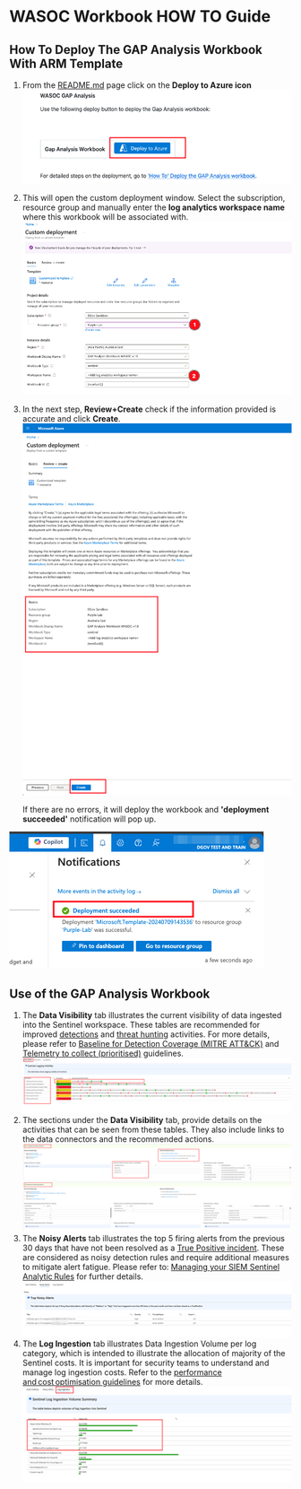 # WASOC Workbook HOW TO Guide

## How To Deploy The GAP Analysis Workbook With ARM Template

1. From the [README.md](/utilities/tools/Gap-Analysis/README.md) page click on the **Deploy to Azure icon**
    ![Deploy Gap Analysis to Azure](/utilities/screenshots/wrkbk-deploy.png)
1. This will open the custom deployment window. Select the subscription, resource group and manually enter the **log analytics workspace name** where this workbook will be associated with.
    ![Custom deployment](/utilities/screenshots/wrkbk-deploy2.png)
1. In the next step, **Review+Create** check if the information provided is accurate and click **Create**.
    ![Custom deployment](/utilities/screenshots/wrkbk-deploy3.png)
    
    If there are no errors, it will deploy the workbook and **'deployment succeeded'** notification will pop up.

![Custom deployment](/utilities/screenshots/wrkbk-deploy4.png)

## Use of the GAP Analysis Workbook

1. The **Data Visibility** tab illustrates the current visibility of data ingested into the Sentinel workspace. These tables are recommended for improved [detections](https://soc.cyber.wa.gov.au/baselines/data-sources/#5-detection-analytics) and [threat hunting](https://soc.cyber.wa.gov.au/guidelines/TTP_Hunt/ttp-detection-guidelines/#threat-hunting-guideline) activities. For more details, please refer to [Baseline for Detection Coverage (MITRE ATT&CK)](https://soc.cyber.wa.gov.au/baselines/data-sources/#baseline-for-detection-coverage-mitre-attck) and [Telemetry to collect (prioritised)](https://soc.cyber.wa.gov.au/onboarding/sentinel-guidance/?h=maturity+model#2-telemetry-to-collect-prioritised) guidelines.
    ![Data Visibility](/utilities/screenshots/wrkbk-datavis.png)
1. The sections under the **Data Visibility** tab, provide details on the activities that can be seen from these tables. They also include links to the data connectors and the recommended actions.
    ![Data Visibility](/utilities/screenshots/wrkbk-spltgrps.png)
1. The **Noisy Alerts** tab illustrates the top 5 firing alerts from the previous 30 days that have not been resolved as a [True Positive incident](https://learn.microsoft.com/en-us/azure/sentinel/investigate-cases#closing-an-incident). These are considered as noisy detection rules and require additional measures to mitigate alert fatigue. Please refer to: [Managing your SIEM Sentinel Analytic Rules](https://soc.cyber.wa.gov.au/guidelines/incident-reporting/?h=rules#41-managing-your-siem-sentinel-analytic-rules) for further details.
    ![Data Visibility](/utilities/screenshots/wrkbk-noisy.png)
1. The **Log Ingestion** tab illustrates Data Ingestion Volume per log category, which is intended to illustrate the allocation of majority of the Sentinel costs. It is important for security teams to understand and manage log ingestion costs. Refer to the [performance and cost optimisation guidelines](https://soc.cyber.wa.gov.au/onboarding/sentinel-guidance/?h=cost#5-performance-and-cost-optimisation) for more details.
    ![Data Visibility](/utilities/screenshots/wrkbk-logingestion.png)
